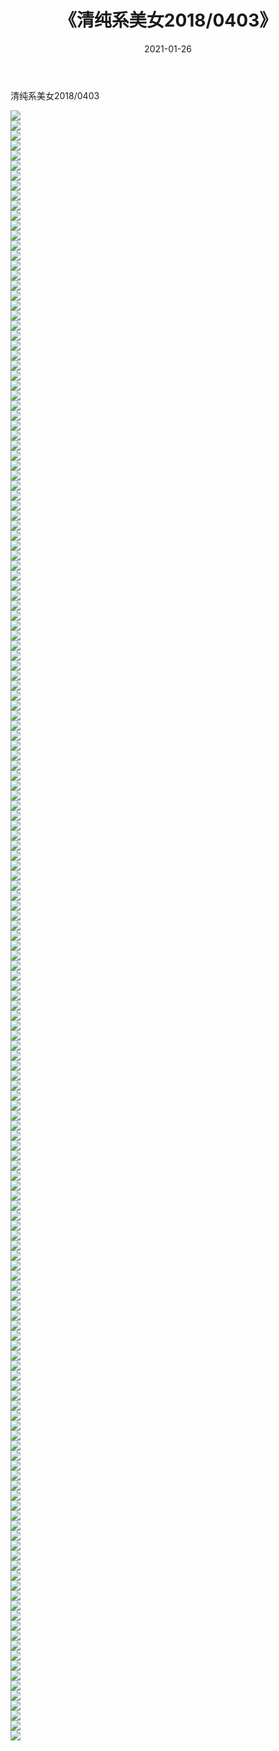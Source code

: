 ﻿---
layout: post
title:  《清纯系美女2018/0403》
date:   2021-01-26
img: http://img.660000.xyz/Sharelink/清纯系美女/2018/0403/000.jpg
categories: [美女, 清纯, 唯美]
---

清纯系美女2018/0403

 ![](http://img.660000.xyz/Sharelink/清纯系美女/2018/0403/001.jpg) <br>![](http://img.660000.xyz/Sharelink/清纯系美女/2018/0403/002.jpg) <br>![](http://img.660000.xyz/Sharelink/清纯系美女/2018/0403/003.jpg) <br>![](http://img.660000.xyz/Sharelink/清纯系美女/2018/0403/004.jpg) <br>![](http://img.660000.xyz/Sharelink/清纯系美女/2018/0403/005.jpg) <br>![](http://img.660000.xyz/Sharelink/清纯系美女/2018/0403/006.jpg) <br>![](http://img.660000.xyz/Sharelink/清纯系美女/2018/0403/007.jpg) <br>![](http://img.660000.xyz/Sharelink/清纯系美女/2018/0403/008.jpg) <br>![](http://img.660000.xyz/Sharelink/清纯系美女/2018/0403/009.jpg) <br>![](http://img.660000.xyz/Sharelink/清纯系美女/2018/0403/010.jpg) <br>![](http://img.660000.xyz/Sharelink/清纯系美女/2018/0403/011.jpg) <br>![](http://img.660000.xyz/Sharelink/清纯系美女/2018/0403/012.jpg) <br>![](http://img.660000.xyz/Sharelink/清纯系美女/2018/0403/013.jpg) <br>![](http://img.660000.xyz/Sharelink/清纯系美女/2018/0403/014.jpg) <br>![](http://img.660000.xyz/Sharelink/清纯系美女/2018/0403/015.jpg) <br>![](http://img.660000.xyz/Sharelink/清纯系美女/2018/0403/016.jpg) <br>![](http://img.660000.xyz/Sharelink/清纯系美女/2018/0403/017.jpg) <br>![](http://img.660000.xyz/Sharelink/清纯系美女/2018/0403/018.jpg) <br>![](http://img.660000.xyz/Sharelink/清纯系美女/2018/0403/019.jpg) <br>![](http://img.660000.xyz/Sharelink/清纯系美女/2018/0403/020.jpg) <br>![](http://img.660000.xyz/Sharelink/清纯系美女/2018/0403/021.jpg) <br>![](http://img.660000.xyz/Sharelink/清纯系美女/2018/0403/022.jpg) <br>![](http://img.660000.xyz/Sharelink/清纯系美女/2018/0403/023.jpg) <br>![](http://img.660000.xyz/Sharelink/清纯系美女/2018/0403/024.jpg) <br>![](http://img.660000.xyz/Sharelink/清纯系美女/2018/0403/025.jpg) <br>![](http://img.660000.xyz/Sharelink/清纯系美女/2018/0403/026.jpg) <br>![](http://img.660000.xyz/Sharelink/清纯系美女/2018/0403/027.jpg) <br>![](http://img.660000.xyz/Sharelink/清纯系美女/2018/0403/028.jpg) <br>![](http://img.660000.xyz/Sharelink/清纯系美女/2018/0403/029.jpg) <br>![](http://img.660000.xyz/Sharelink/清纯系美女/2018/0403/030.jpg) <br>![](http://img.660000.xyz/Sharelink/清纯系美女/2018/0403/031.jpg) <br>![](http://img.660000.xyz/Sharelink/清纯系美女/2018/0403/032.jpg) <br>![](http://img.660000.xyz/Sharelink/清纯系美女/2018/0403/033.jpg) <br>![](http://img.660000.xyz/Sharelink/清纯系美女/2018/0403/034.jpg) <br>![](http://img.660000.xyz/Sharelink/清纯系美女/2018/0403/035.jpg) <br>![](http://img.660000.xyz/Sharelink/清纯系美女/2018/0403/036.jpg) <br>![](http://img.660000.xyz/Sharelink/清纯系美女/2018/0403/037.jpg) <br>![](http://img.660000.xyz/Sharelink/清纯系美女/2018/0403/038.jpg) <br>![](http://img.660000.xyz/Sharelink/清纯系美女/2018/0403/039.jpg) <br>![](http://img.660000.xyz/Sharelink/清纯系美女/2018/0403/040.jpg) <br>![](http://img.660000.xyz/Sharelink/清纯系美女/2018/0403/041.jpg) <br>![](http://img.660000.xyz/Sharelink/清纯系美女/2018/0403/042.jpg) <br>![](http://img.660000.xyz/Sharelink/清纯系美女/2018/0403/043.jpg) <br>![](http://img.660000.xyz/Sharelink/清纯系美女/2018/0403/044.jpg) <br>![](http://img.660000.xyz/Sharelink/清纯系美女/2018/0403/045.jpg) <br>![](http://img.660000.xyz/Sharelink/清纯系美女/2018/0403/046.jpg) <br>![](http://img.660000.xyz/Sharelink/清纯系美女/2018/0403/047.jpg) <br>![](http://img.660000.xyz/Sharelink/清纯系美女/2018/0403/048.jpg) <br>![](http://img.660000.xyz/Sharelink/清纯系美女/2018/0403/049.jpg) <br>![](http://img.660000.xyz/Sharelink/清纯系美女/2018/0403/050.jpg) <br>![](http://img.660000.xyz/Sharelink/清纯系美女/2018/0403/051.jpg) <br>![](http://img.660000.xyz/Sharelink/清纯系美女/2018/0403/052.jpg) <br>![](http://img.660000.xyz/Sharelink/清纯系美女/2018/0403/053.jpg) <br>![](http://img.660000.xyz/Sharelink/清纯系美女/2018/0403/054.jpg) <br>![](http://img.660000.xyz/Sharelink/清纯系美女/2018/0403/055.jpg) <br>![](http://img.660000.xyz/Sharelink/清纯系美女/2018/0403/056.jpg) <br>![](http://img.660000.xyz/Sharelink/清纯系美女/2018/0403/057.jpg) <br>![](http://img.660000.xyz/Sharelink/清纯系美女/2018/0403/058.jpg) <br>![](http://img.660000.xyz/Sharelink/清纯系美女/2018/0403/059.jpg) <br>![](http://img.660000.xyz/Sharelink/清纯系美女/2018/0403/060.jpg) <br>![](http://img.660000.xyz/Sharelink/清纯系美女/2018/0403/061.jpg) <br>![](http://img.660000.xyz/Sharelink/清纯系美女/2018/0403/062.jpg) <br>![](http://img.660000.xyz/Sharelink/清纯系美女/2018/0403/063.jpg) <br>![](http://img.660000.xyz/Sharelink/清纯系美女/2018/0403/064.jpg) <br>![](http://img.660000.xyz/Sharelink/清纯系美女/2018/0403/065.jpg) <br>![](http://img.660000.xyz/Sharelink/清纯系美女/2018/0403/066.jpg) <br>![](http://img.660000.xyz/Sharelink/清纯系美女/2018/0403/067.jpg) <br>![](http://img.660000.xyz/Sharelink/清纯系美女/2018/0403/068.jpg) <br>![](http://img.660000.xyz/Sharelink/清纯系美女/2018/0403/069.jpg) <br>![](http://img.660000.xyz/Sharelink/清纯系美女/2018/0403/070.jpg) <br>![](http://img.660000.xyz/Sharelink/清纯系美女/2018/0403/071.jpg) <br>![](http://img.660000.xyz/Sharelink/清纯系美女/2018/0403/072.jpg) <br>![](http://img.660000.xyz/Sharelink/清纯系美女/2018/0403/073.jpg) <br>![](http://img.660000.xyz/Sharelink/清纯系美女/2018/0403/074.jpg) <br>![](http://img.660000.xyz/Sharelink/清纯系美女/2018/0403/075.jpg) <br>![](http://img.660000.xyz/Sharelink/清纯系美女/2018/0403/076.jpg) <br>![](http://img.660000.xyz/Sharelink/清纯系美女/2018/0403/077.jpg) <br>![](http://img.660000.xyz/Sharelink/清纯系美女/2018/0403/078.jpg) <br>![](http://img.660000.xyz/Sharelink/清纯系美女/2018/0403/079.jpg) <br>![](http://img.660000.xyz/Sharelink/清纯系美女/2018/0403/080.jpg) <br>![](http://img.660000.xyz/Sharelink/清纯系美女/2018/0403/081.jpg) <br>![](http://img.660000.xyz/Sharelink/清纯系美女/2018/0403/082.jpg) <br>![](http://img.660000.xyz/Sharelink/清纯系美女/2018/0403/083.jpg) <br>![](http://img.660000.xyz/Sharelink/清纯系美女/2018/0403/084.jpg) <br>![](http://img.660000.xyz/Sharelink/清纯系美女/2018/0403/085.jpg) <br>![](http://img.660000.xyz/Sharelink/清纯系美女/2018/0403/086.jpg) <br>![](http://img.660000.xyz/Sharelink/清纯系美女/2018/0403/087.jpg) <br>![](http://img.660000.xyz/Sharelink/清纯系美女/2018/0403/088.jpg) <br>![](http://img.660000.xyz/Sharelink/清纯系美女/2018/0403/089.jpg) <br>![](http://img.660000.xyz/Sharelink/清纯系美女/2018/0403/090.jpg) <br>![](http://img.660000.xyz/Sharelink/清纯系美女/2018/0403/091.jpg) <br>![](http://img.660000.xyz/Sharelink/清纯系美女/2018/0403/092.jpg) <br>![](http://img.660000.xyz/Sharelink/清纯系美女/2018/0403/093.jpg) <br>![](http://img.660000.xyz/Sharelink/清纯系美女/2018/0403/094.jpg) <br>![](http://img.660000.xyz/Sharelink/清纯系美女/2018/0403/095.jpg) <br>![](http://img.660000.xyz/Sharelink/清纯系美女/2018/0403/096.jpg) <br>![](http://img.660000.xyz/Sharelink/清纯系美女/2018/0403/097.jpg) <br>![](http://img.660000.xyz/Sharelink/清纯系美女/2018/0403/098.jpg) <br>![](http://img.660000.xyz/Sharelink/清纯系美女/2018/0403/099.jpg) <br>![](http://img.660000.xyz/Sharelink/清纯系美女/2018/0403/100.jpg) <br>![](http://img.660000.xyz/Sharelink/清纯系美女/2018/0403/101.jpg) <br>![](http://img.660000.xyz/Sharelink/清纯系美女/2018/0403/102.jpg) <br>![](http://img.660000.xyz/Sharelink/清纯系美女/2018/0403/103.jpg) <br>![](http://img.660000.xyz/Sharelink/清纯系美女/2018/0403/104.jpg) <br>![](http://img.660000.xyz/Sharelink/清纯系美女/2018/0403/105.jpg) <br>![](http://img.660000.xyz/Sharelink/清纯系美女/2018/0403/106.jpg) <br>![](http://img.660000.xyz/Sharelink/清纯系美女/2018/0403/107.jpg) <br>![](http://img.660000.xyz/Sharelink/清纯系美女/2018/0403/108.jpg) <br>![](http://img.660000.xyz/Sharelink/清纯系美女/2018/0403/109.jpg) <br>![](http://img.660000.xyz/Sharelink/清纯系美女/2018/0403/110.jpg) <br>![](http://img.660000.xyz/Sharelink/清纯系美女/2018/0403/111.jpg) <br>![](http://img.660000.xyz/Sharelink/清纯系美女/2018/0403/112.jpg) <br>![](http://img.660000.xyz/Sharelink/清纯系美女/2018/0403/113.jpg) <br>![](http://img.660000.xyz/Sharelink/清纯系美女/2018/0403/114.jpg) <br>![](http://img.660000.xyz/Sharelink/清纯系美女/2018/0403/115.jpg) <br>![](http://img.660000.xyz/Sharelink/清纯系美女/2018/0403/116.jpg) <br>![](http://img.660000.xyz/Sharelink/清纯系美女/2018/0403/117.jpg) <br>![](http://img.660000.xyz/Sharelink/清纯系美女/2018/0403/118.jpg) <br>![](http://img.660000.xyz/Sharelink/清纯系美女/2018/0403/119.jpg) <br>![](http://img.660000.xyz/Sharelink/清纯系美女/2018/0403/120.jpg) <br>![](http://img.660000.xyz/Sharelink/清纯系美女/2018/0403/121.jpg) <br>![](http://img.660000.xyz/Sharelink/清纯系美女/2018/0403/122.jpg) <br>![](http://img.660000.xyz/Sharelink/清纯系美女/2018/0403/123.jpg) <br>![](http://img.660000.xyz/Sharelink/清纯系美女/2018/0403/124.jpg) <br>![](http://img.660000.xyz/Sharelink/清纯系美女/2018/0403/125.jpg) <br>![](http://img.660000.xyz/Sharelink/清纯系美女/2018/0403/126.jpg) <br>![](http://img.660000.xyz/Sharelink/清纯系美女/2018/0403/127.jpg) <br>![](http://img.660000.xyz/Sharelink/清纯系美女/2018/0403/128.jpg) <br>![](http://img.660000.xyz/Sharelink/清纯系美女/2018/0403/129.jpg) <br>![](http://img.660000.xyz/Sharelink/清纯系美女/2018/0403/130.jpg) <br>![](http://img.660000.xyz/Sharelink/清纯系美女/2018/0403/131.jpg) <br>![](http://img.660000.xyz/Sharelink/清纯系美女/2018/0403/132.jpg) <br>![](http://img.660000.xyz/Sharelink/清纯系美女/2018/0403/133.jpg) <br>![](http://img.660000.xyz/Sharelink/清纯系美女/2018/0403/134.jpg) <br>![](http://img.660000.xyz/Sharelink/清纯系美女/2018/0403/135.jpg) <br>![](http://img.660000.xyz/Sharelink/清纯系美女/2018/0403/136.jpg) <br>![](http://img.660000.xyz/Sharelink/清纯系美女/2018/0403/137.jpg) <br>![](http://img.660000.xyz/Sharelink/清纯系美女/2018/0403/138.jpg) <br>![](http://img.660000.xyz/Sharelink/清纯系美女/2018/0403/139.jpg) <br>![](http://img.660000.xyz/Sharelink/清纯系美女/2018/0403/140.jpg) <br>![](http://img.660000.xyz/Sharelink/清纯系美女/2018/0403/141.jpg) <br>![](http://img.660000.xyz/Sharelink/清纯系美女/2018/0403/142.jpg) <br>![](http://img.660000.xyz/Sharelink/清纯系美女/2018/0403/143.jpg) <br>![](http://img.660000.xyz/Sharelink/清纯系美女/2018/0403/144.jpg) <br>![](http://img.660000.xyz/Sharelink/清纯系美女/2018/0403/145.jpg) <br>![](http://img.660000.xyz/Sharelink/清纯系美女/2018/0403/146.jpg) <br>![](http://img.660000.xyz/Sharelink/清纯系美女/2018/0403/147.jpg) <br>![](http://img.660000.xyz/Sharelink/清纯系美女/2018/0403/148.jpg) <br>![](http://img.660000.xyz/Sharelink/清纯系美女/2018/0403/149.jpg) <br>![](http://img.660000.xyz/Sharelink/清纯系美女/2018/0403/150.jpg) <br>![](http://img.660000.xyz/Sharelink/清纯系美女/2018/0403/151.jpg) <br>![](http://img.660000.xyz/Sharelink/清纯系美女/2018/0403/152.jpg) <br>![](http://img.660000.xyz/Sharelink/清纯系美女/2018/0403/153.jpg) <br>![](http://img.660000.xyz/Sharelink/清纯系美女/2018/0403/154.jpg) <br>![](http://img.660000.xyz/Sharelink/清纯系美女/2018/0403/155.jpg) <br>![](http://img.660000.xyz/Sharelink/清纯系美女/2018/0403/156.jpg) <br>![](http://img.660000.xyz/Sharelink/清纯系美女/2018/0403/157.jpg) <br>![](http://img.660000.xyz/Sharelink/清纯系美女/2018/0403/158.jpg) <br>![](http://img.660000.xyz/Sharelink/清纯系美女/2018/0403/159.jpg) <br>![](http://img.660000.xyz/Sharelink/清纯系美女/2018/0403/160.jpg) <br>![](http://img.660000.xyz/Sharelink/清纯系美女/2018/0403/161.jpg) <br>![](http://img.660000.xyz/Sharelink/清纯系美女/2018/0403/162.jpg) <br>![](http://img.660000.xyz/Sharelink/清纯系美女/2018/0403/163.jpg) <br>